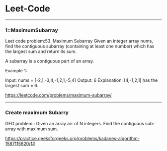 # Leet-Code
<hr>
<h3>1::MaximumSubarray</h3>
Leet code problem:53. Maximum Subarray
Given an integer array nums, find the contiguous subarray (containing at least one number) which has the largest sum and return its sum.

A subarray is a contiguous part of an array.

 

Example 1:

Input: nums = [-2,1,-3,4,-1,2,1,-5,4]
Output: 6
Explanation: [4,-1,2,1] has the largest sum = 6.

https://leetcode.com/problems/maximum-subarray/
<hr>
<h3>Create maximum Subarry</h3>
GFG problem::
Given an array arr of N integers. Find the contiguous sub-array with maximum sum.

https://practice.geeksforgeeks.org/problems/kadanes-algorithm-1587115620/1#
